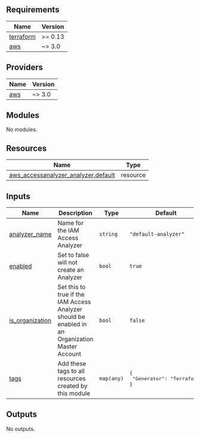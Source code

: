 ## Requirements

| Name | Version |
|------|---------|
| <a name="requirement_terraform"></a> [terraform](#requirement\_terraform) | >= 0.13 |
| <a name="requirement_aws"></a> [aws](#requirement\_aws) | ~> 3.0 |

## Providers

| Name | Version |
|------|---------|
| <a name="provider_aws"></a> [aws](#provider\_aws) | ~> 3.0 |

## Modules

No modules.

## Resources

| Name | Type |
|------|------|
| [aws_accessanalyzer_analyzer.default](https://registry.terraform.io/providers/hashicorp/aws/latest/docs/resources/accessanalyzer_analyzer) | resource |

## Inputs

| Name | Description | Type | Default | Required |
|------|-------------|------|---------|:--------:|
| <a name="input_analyzer_name"></a> [analyzer\_name](#input\_analyzer\_name) | Name for the IAM Access Analyzer | `string` | `"default-analyzer"` | no |
| <a name="input_enabled"></a> [enabled](#input\_enabled) | Set to false will not create an Analyzer | `bool` | `true` | no |
| <a name="input_is_organization"></a> [is\_organization](#input\_is\_organization) | Set this to true if the IAM Access Analyzer should be enabled in an Organization Master Account | `bool` | `false` | no |
| <a name="input_tags"></a> [tags](#input\_tags) | Add these tags to all resources created by this module | `map(any)` | <pre>{<br>  "Generator": "Terraform"<br>}</pre> | no |

## Outputs

No outputs.
